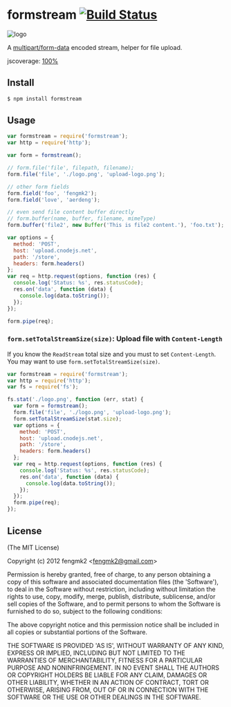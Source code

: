 formstream [![Build Status](https://secure.travis-ci.org/fengmk2/formstream.png)](http://travis-ci.org/fengmk2/formstream)
==========

![logo](https://raw.github.com/fengmk2/formstream/master/logo.png)

A [multipart/form-data](http://tools.ietf.org/html/rfc2388) encoded stream, helper for file upload.

jscoverage: [100%](http://fengmk2.github.com/coverage/formstream.html)

## Install

```bash
$ npm install formstream
```

## Usage

```js
var formstream = require('formstream');
var http = require('http');

var form = formstream();

// form.file('file', filepath, filename);
form.file('file', './logo.png', 'upload-logo.png');

// other form fields
form.field('foo', 'fengmk2');
form.field('love', 'aerdeng');

// even send file content buffer directly
// form.buffer(name, buffer, filename, mimeType)
form.buffer('file2', new Buffer('This is file2 content.'), 'foo.txt');

var options = {
  method: 'POST',
  host: 'upload.cnodejs.net',
  path: '/store',
  headers: form.headers()
};
var req = http.request(options, function (res) {
  console.log('Status: %s', res.statusCode);
  res.on('data', function (data) {
    console.log(data.toString());
  });
});

form.pipe(req);
```

### `form.setTotalStreamSize(size)`: Upload file with `Content-Length`

If you know the `ReadStream` total size and you must to set `Content-Length`.
You may want to use `form.setTotalStreamSize(size)`.

```js
var formstream = require('formstream');
var http = require('http');
var fs = require('fs');

fs.stat('./logo.png', function (err, stat) {
  var form = formstream();
  form.file('file', './logo.png', 'upload-logo.png');
  form.setTotalStreamSize(stat.size);
  var options = {
    method: 'POST',
    host: 'upload.cnodejs.net',
    path: '/store',
    headers: form.headers()
  };
  var req = http.request(options, function (res) {
    console.log('Status: %s', res.statusCode);
    res.on('data', function (data) {
      console.log(data.toString());
    });
  });
  form.pipe(req);
});
```

## License 

(The MIT License)

Copyright (c) 2012 fengmk2 &lt;fengmk2@gmail.com&gt;

Permission is hereby granted, free of charge, to any person obtaining
a copy of this software and associated documentation files (the
'Software'), to deal in the Software without restriction, including
without limitation the rights to use, copy, modify, merge, publish,
distribute, sublicense, and/or sell copies of the Software, and to
permit persons to whom the Software is furnished to do so, subject to
the following conditions:

The above copyright notice and this permission notice shall be
included in all copies or substantial portions of the Software.

THE SOFTWARE IS PROVIDED 'AS IS', WITHOUT WARRANTY OF ANY KIND,
EXPRESS OR IMPLIED, INCLUDING BUT NOT LIMITED TO THE WARRANTIES OF
MERCHANTABILITY, FITNESS FOR A PARTICULAR PURPOSE AND NONINFRINGEMENT.
IN NO EVENT SHALL THE AUTHORS OR COPYRIGHT HOLDERS BE LIABLE FOR ANY
CLAIM, DAMAGES OR OTHER LIABILITY, WHETHER IN AN ACTION OF CONTRACT,
TORT OR OTHERWISE, ARISING FROM, OUT OF OR IN CONNECTION WITH THE
SOFTWARE OR THE USE OR OTHER DEALINGS IN THE SOFTWARE.